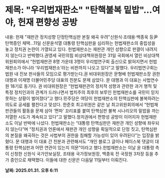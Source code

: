 # **제목: "우리법재판소" "탄핵불복 밑밥"…여야, 헌재 편향성 공방**

  내용: 헌재 "재판관 정치성향 단정탄핵심판 본질 왜곡 우려"신원식·조태용·백종욱 등尹탄핵증인 채택…11일 신문윤석열 대통령 탄핵심판을 심리하는 헌법재판소의 중립성을 놓고 정치권 논란이 가열되고 있다. 헌법재판소는 재판관 개인 성향으로 판결이 내려지지 않는다고 반박했다.권영세 국민의힘 비상대책위원장은 31일 국회에서 열린 비상대책위원회의에서 “헌법재판관 8명 가운데 3명이 우리법연구회 출신으로 밝혀지면서 헌법재판소가 아니라 ‘우리법재판소’라는 비판까지 나오고 있다”고 말했다. 우리법연구회는 법원 내 진보 판사들의 모임으로 평가받는다.권 비대위원장은 문형배 헌법재판소장 권한대행과 이재명 더불어민주당 대표의 친분도 문제 삼았다. 문 대행과 이 대표는 사법연수원 18기로 동기다. 권 비대위원장은 “헌법재판관의 정치적 성향과 관련한 과거 행적 및 특정 정치인과의 관계가 드러나면서 법치주의 최후의 보루인 헌법재판소를 국민이 믿지 못하는 상황이 벌어졌다”고 했다.민주당은 여당이 헌법재판소의 탄핵심판에 불복하려는 의도로 공세를 펼친다고 맞섰다. 한준호 최고위원은 같은 날 최고위원회의에서 “헌법재판관들의 활동을 문제 삼아 ‘편파’ 꼬리표를 붙여 탄핵심판 불복 시나리오의 밑밥을 까는 저열한 시도가 계속되고 있다”고 말했다.정치권에서 편향성 공방이 이어지자 헌법재판소도 이날 반박에 나섰다. 헌법재판소는 “대통령 탄핵심판은 재판관 개인 성향에 좌우되지 않는다”며 “정치권과 언론에서 재판관 개인 성향을 획일적으로 단정 짓고, 탄핵심판의 본질을 왜곡하는 것은 사법부의 권한을 침해할 가능성이 있어 우려된다”는 입장을 밝혔다. 문 대행과 이 대표 간 친분과 관련해서도 “개인 블로그 글이나 페이스북 댓글이 대통령 탄핵심판과 어떤 연관이 있는지 의문”이라고 했다.헌법재판소는 이날 윤 대통령 측이 신청한 신원식 국가안보실장, 조태용 국가정보원장, 백종욱 전 국정원 3차장 등을 추가 증인으로 채택했다. 이들에 대한 신문은 다음달 11일부터 이뤄진다.

  **날짜: 2025.01.31. 오후 6:11**